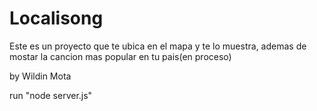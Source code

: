 # Localisong
Este es un proyecto que te ubica en el mapa y te lo muestra, ademas de mostar la cancion mas popular en tu pais(en proceso)

by Wildin Mota

run "node server.js"
